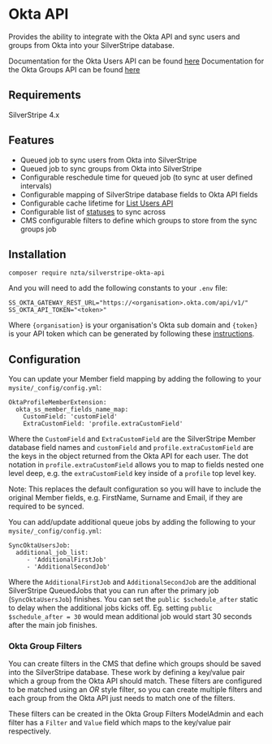 # Okta API

Provides the ability to integrate with the Okta API and sync users and groups 
from Okta into your SilverStripe database.

Documentation for the Okta Users API can be found [here](http://developer.okta.com/docs/api/resources/users.html)
Documentation for the Okta Groups API can be found [here](https://developer.okta.com/docs/api/resources/groups.html)

## Requirements
SilverStripe 4.x

## Features

 * Queued job to sync users from Okta into SilverStripe
 * Queued job to sync groups from Okta into SilverStripe
 * Configurable reschedule time for queued job (to sync at user defined intervals)
 * Configurable mapping of SilverStripe database fields to Okta API fields
 * Configurable cache lifetime for [List Users API](http://developer.okta.com/docs/api/resources/users.html#list-users)
 * Configurable list of [statuses](http://developer.okta.com/docs/api/resources/users.html#user-status) to sync across
 * CMS configurable filters to define which groups to store from the sync groups job

## Installation

    composer require nzta/silverstripe-okta-api

And you will need to add the following constants to your `.env` file:

    SS_OKTA_GATEWAY_REST_URL="https://<organisation>.okta.com/api/v1/"
    SS_OKTA_API_TOKEN="<token>"

Where `{organisation}` is your organisation's Okta sub domain and `{token}` is your API token which can be
generated by following these [instructions](http://developer.okta.com/docs/api/getting_started/getting_a_token.html).

## Configuration

You can update your Member field mapping by adding the following to your `mysite/_config/config.yml`:

    OktaProfileMemberExtension:
      okta_ss_member_fields_name_map:
        CustomField: 'customField'
        ExtraCustomField: 'profile.extraCustomField'

Where the `CustomField` and `ExtraCustomField` are the SilverStripe Member database field names
and `customField` and `profile.extraCustomField` are the keys in the object returned from
the Okta API for each user. The dot notation in `profile.extraCustomField` allows you to
map to fields nested one level deep, e.g. the `extraCustomField` key inside of a `profile` top
level key.

Note: This replaces the default configuration so you will have to include the original Member fields, e.g. 
FirstName, Surname and Email, if they are required to be synced.


You can add/update additional queue jobs by adding the following to your `mysite/_config/config.yml`:

    SyncOktaUsersJob:
      additional_job_list:
         - 'AdditionalFirstJob'
         - 'AdditionalSecondJob'

Where the `AdditionalFirstJob` and `AdditionalSecondJob` are the additional SilverStripe QueuedJobs 
that you can run after the primary job (`SyncOktaUsersJob`) finishes. You can set the `public $schedule_after`
static to delay when the additional jobs kicks off. Eg. setting `public $schedule_after = 30` would mean 
additional job would start 30 seconds after the main job finishes.

### Okta Group Filters

You can create filters in the CMS that define which groups should be saved into the SilverStripe database. These 
work by defining a key/value pair which a group from the Okta API should match. These filters are configured to be 
matched using an *OR* style filter, so you can create multiple filters and each group from the Okta API just needs 
to match one of the filters.

These filters can be created in the Okta Group Filters ModelAdmin and each filter has a `Filter` and `Value` field 
which maps to the key/value pair respectively.
